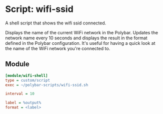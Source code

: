 # Script: wifi-ssid

A shell script that shows the wifi ssid connected.

Displays the name of the current WiFi network in the Polybar. Updates the network name every 10 seconds and displays the result in the format defined in the Polybar configuration. It's useful for having a quick look at the name of the WiFi network you're connected to.


## Module

```ini
[module/wifi-shell]
type = custom/script
exec = ~/polybar-scripts/wifi-ssid.sh

interval = 10

label = %output%
format = <label>
```

